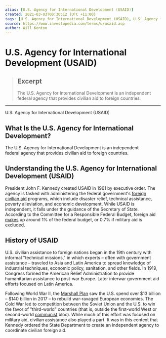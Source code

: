 ```yaml
---
alias: [U.S. Agency for International Development (USAID)]
created: 2021-03-03T00:30:12 (UTC +11:00)
tags: [U.S. Agency for International Development (USAID), U.S. Agency for International Development (USAID)]
source: https://www.investopedia.com/terms/u/usaid.asp
author: Will Kenton
---
```


# U.S. Agency for International Development (USAID)

> ## Excerpt
> The U.S. Agency for International Development is an independent federal agency that provides civilian aid to foreign countries.

---

U.S. Agency for International Development (USAID)
## What Is the U.S. Agency for International Development?

The U.S. Agency for International Development is an independent federal agency that provides civilian aid to foreign countries.

## Understanding the U.S. Agency for International Development (USAID)

President John F. Kennedy created USAID in 1961 by executive order. The agency is tasked with administering the federal government's [foreign civilian aid](https://www.investopedia.com/terms/f/foreign-aid.asp) programs, which include disaster relief, technical assistance, poverty alleviation, and economic development. While USAID is independent, it falls under the guidance of the Secretary of State. According to the Committee for a Responsible Federal Budget, foreign aid [makes](http://www.crfb.org/blogs/we-can-solve-our-debt-situation-cutting-waste-fraud-abuse-earmarks-andor-foreign-aid/) up around 1% of the federal budget, or 0.7% if military aid is excluded.

## History of USAID

U.S. civilian assistance to foreign nations began in the 19th century with informal "technical missions," in which experts – often with government assistance – traveled to Asia and Latin America to spread knowledge of industrial techniques, economic policy, sanitation, and other fields. In 1919, Congress formed the American Relief Administration to provide humanitarian assistance to post-war Europe. Later interwar government aid efforts focused on Latin America.

Following World War II, the [Marshall Plan](https://www.investopedia.com/terms/m/marshall-plan.asp) saw the U.S. spend over $13 billion – $140 billion in 2017 – to rebuild war-ravaged European economies. The Cold War led to competition between the Soviet Union and the U.S. to win the favor of "third-world" countries (that is, outside the first-world West or second-world [communist](https://www.investopedia.com/terms/c/communism.asp) bloc). While much of this effort was focused on military aid, civilian assistance also played a part. It was in this context that Kennedy ordered the State Department to create an independent agency to coordinate civilian foreign aid.
